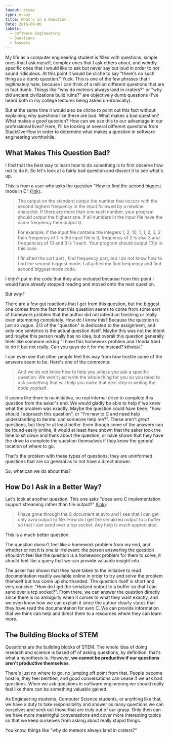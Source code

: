 ```yaml
---
layout: essay
type: essay
title: What's in a Question
date: 2016-09-08
labels:
  - Software Engineering
  - Questions
  - Answers
---
```


My life as a computer engineering student is filled with questions; simple ones that I ask myself, complex ones that I ask others about, and weirdly specific ones that I would like to ask but never say out loud in order to not sound ridiculous. At this point it would be cliche to say "there's no such thing as a dumb question." Yuck. This is one of the few phrases that I legitimately hate, because I can think of a million different questions that are in fact dumb. Things like "why do meteors always land in craters?" or "why did ancient civilizations build ruins?" are objectively dumb questions (I've heard both in my college lectures being asked un-ironically). 

But at the same time it would also be cliche to point out this fact without explaining why questions like these are bad. What makes a bad question? What makes a good question? How can we use this to our advantage in our professional lives? Here, I'll be looking at several different questions from StackOverflow in order to determine what makes a question in software engineering worthwhile.

## What Makes This Question Bad?

I find that the best way to learn how to do something is to first observe how not to do it. So let's look at a fairly bad question and dissect it to see what's up.

This is from a user who asks the question "How to find the second biggest mode in C" [(link)](http://stackoverflow.com/questions/39401297/how-to-find-the-second-biggest-mode-in-c).

<blockquote>
<p>
The output on the standard output the number that occurs with the second highest frequency in the input followed by a newline character. If there are more than one such number, your program should output the highest one. If all numbers in the input file have the same frequency then output 0.
</p>

<p>
For example, if the input file contains the integers 1, 2, 10, 1, 1, 2, 3, 2 then frequency of 1 in the input file is 3, frequency of 2 is also 3 and frequencies of 10 and 3 is 1 each. Your program should output 10\n in this case.
</p>

<p>
I finished the sort part , find frequency part, but I do not know how to find the second biggest mode. I attached my find frequency and find second biggest mode code.
</p>
</blockquote>

I didn't put in the code that they also included because from this point I would have already stopped reading and moved onto the next question.

But <i>why?</i>

There are a few gut reactions that I get from this question, but the biggest one comes from the fact that this question seems to come from some sort of homework problem that the author did not intend on finishing or really even attempting completely. How do I know this? Because the question is just so <i>vague</i>. 2/3 of the "question" is dedicated to the assignment, and only one sentence is the actual question itself. Maybe this was not the intent and maybe this person really has no idea, but overall this question generally feels like someone asking "I have this homework problem and I kinda tried to do it but not really. Can you guys do it for me instead? kthxbai."

I can even see that other people feel this way from how hostile some of the answers seem to be. Here's one of the comments:

<blockquote>
And we do not know how to help you unless you ask a specific question. We won't just write the whole thing for you so you need to ask something that will help you make that next step in writing the code yourself.
</blockquote>

It seems like there is no initiative, no real internal drive to complete this question from the asker's end. We would gladly be able to help if we knew what the problem was exactly. Maybe the question could have been, "how should I approach this question", or "I'm new to C and need help understanding to iterate: can someone help me?". These aren't <i>great</i> questions, but they're at least better. Even though some of the answers can be found easily online, it would at least have shown that the asker took the time to sit down and think about the question, or have shown that they have the drive to complete the question themselves if they knew the general location of where to go.

That's the problem with these types of questions: they are uninformed questions that are so general as to not have a direct answer. 

So, what can we do about this?

## How Do I Ask in a Better Way?

Let's look at another question. This one asks "does avro C implementation support streaming rather than file output?" [(link)](http://stackoverflow.com/questions/31853845/does-avro-c-implementation-support-streaming-rather-than-file-output).

<blockquote>
<p>
I have gone through the C document at avro and I see that I can get only avro output to file. How do I get the serialized output to a buffer so that I can send over a tcp socket. Any help is much appreciated.
</p>
</blockquote>

This is a much better question. 

The question doesn't feel like a homework problem from my end, and whether or not it is one is irrelevant: the person answering the question shouldn't feel like the question is a homework problem for them to solve, it should feel like a query that we can provide valuable insight into. 

The asker has shown that they have taken to the initiative to read documentation readily available online in order to try and solve the problem themself but has come up shorthanded. The question itself is short and very concise: "How do I get the serialized output to a buffer so that I can send over a tcp socket?". From there, we can answer the question directly since there is no ambiguity when it comes to what they want exactly, and we even know how we can explain it since the author clearly states that they have read the documentation for avro C. We can provide information that we think can help and direct them to a resources where they can learn more.

## The Building Blocks of STEM

Questions are the building blocks of STEM. The whole idea of doing research and science is based off of asking questions, by definition, that's what a hypothesis is. However, <strong>we cannot be productive if our questions aren't productive themselves</strong>. 

There's just no where to go, no jumping off point from that. People become hostile, they feel belittled, and good conversations can cease if we ask bad questions. When we ask questions in software engineering we should really feel like there can be something valuable gained.

As Engineering students, Computer Science students, or anything like that, we have a duty to take responsibility and answer as many questions we can ourselves and seek out those that are truly out of our grasp. Only then can we have more meaningful conversations and cover more interesting topics so that we keep ourselves from asking about really stupid things.

You know, things like "why do meteors always land in craters?"
